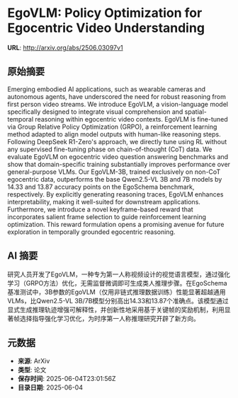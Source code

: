 # EgoVLM: Policy Optimization for Egocentric Video Understanding

**URL**: http://arxiv.org/abs/2506.03097v1

## 原始摘要

Emerging embodied AI applications, such as wearable cameras and autonomous
agents, have underscored the need for robust reasoning from first person video
streams. We introduce EgoVLM, a vision-language model specifically designed to
integrate visual comprehension and spatial-temporal reasoning within egocentric
video contexts. EgoVLM is fine-tuned via Group Relative Policy Optimization
(GRPO), a reinforcement learning method adapted to align model outputs with
human-like reasoning steps. Following DeepSeek R1-Zero's approach, we directly
tune using RL without any supervised fine-tuning phase on chain-of-thought
(CoT) data. We evaluate EgoVLM on egocentric video question answering
benchmarks and show that domain-specific training substantially improves
performance over general-purpose VLMs. Our EgoVLM-3B, trained exclusively on
non-CoT egocentric data, outperforms the base Qwen2.5-VL 3B and 7B models by
14.33 and 13.87 accuracy points on the EgoSchema benchmark, respectively. By
explicitly generating reasoning traces, EgoVLM enhances interpretability,
making it well-suited for downstream applications. Furthermore, we introduce a
novel keyframe-based reward that incorporates salient frame selection to guide
reinforcement learning optimization. This reward formulation opens a promising
avenue for future exploration in temporally grounded egocentric reasoning.


## AI 摘要

研究人员开发了EgoVLM，一种专为第一人称视频设计的视觉语言模型，通过强化学习（GRPO方法）优化，无需监督微调即可生成类人推理步骤。在EgoSchema基准测试中，3B参数的EgoVLM（仅用非链式推理数据训练）性能显著超越通用VLMs，比Qwen2.5-VL 3B/7B模型分别高出14.33和13.87个准确点。该模型通过显式生成推理轨迹增强可解释性，并创新性地采用基于关键帧的奖励机制，利用显著帧选择指导强化学习优化，为时序第一人称推理研究开辟了新方向。

## 元数据

- **来源**: ArXiv
- **类型**: 论文
- **保存时间**: 2025-06-04T23:01:56Z
- **目录日期**: 2025-06-04
